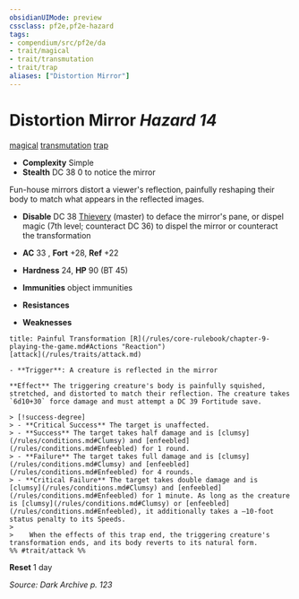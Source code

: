 ```yaml
---
obsidianUIMode: preview
cssclass: pf2e,pf2e-hazard
tags:
- compendium/src/pf2e/da
- trait/magical
- trait/transmutation
- trait/trap
aliases: ["Distortion Mirror"]
---
```

# Distortion Mirror *Hazard 14*  
[magical](/rules/traits/magical.md)  [transmutation](/rules/traits/transmutation.md)  [trap](/rules/traits/trap.md)  

- **Complexity** Simple
- **Stealth** DC 38 0 to notice the mirror  

Fun-house mirrors distort a viewer's reflection, painfully reshaping their body to match what appears in the reflected images.

- **Disable** DC 38 [Thievery](/compendium/skills.md#Thievery) (master) to deface the mirror's pane, or dispel magic (7th level; counteract DC 36) to dispel the mirror or counteract the transformation  

- **AC** 33 , **Fort** +28, **Ref** +22
- **Hardness** 24, **HP** 90 (BT 45)
- **Immunities** object immunities
- **Resistances** 
- **Weaknesses** 
     
```ad-embed-ability
title: Painful Transformation [R](/rules/core-rulebook/chapter-9-playing-the-game.md#Actions "Reaction")
[attack](/rules/traits/attack.md)  

- **Trigger**: A creature is reflected in the mirror

**Effect** The triggering creature's body is painfully squished, stretched, and distorted to match their reflection. The creature takes `6d10+30` force damage and must attempt a DC 39 Fortitude save.

> [!success-degree] 
> - **Critical Success** The target is unaffected.
> - **Success** The target takes half damage and is [clumsy](/rules/conditions.md#Clumsy) and [enfeebled](/rules/conditions.md#Enfeebled) for 1 round.
> - **Failure** The target takes full damage and is [clumsy](/rules/conditions.md#Clumsy) and [enfeebled](/rules/conditions.md#Enfeebled) for 4 rounds.
> - **Critical Failure** The target takes double damage and is [clumsy](/rules/conditions.md#Clumsy) and [enfeebled](/rules/conditions.md#Enfeebled) for 1 minute. As long as the creature is [clumsy](/rules/conditions.md#Clumsy) or [enfeebled](/rules/conditions.md#Enfeebled), it additionally takes a –10-foot status penalty to its Speeds.
>
>    When the effects of this trap end, the triggering creature's transformation ends, and its body reverts to its natural form.  
%% #trait/attack %%
```

**Reset** 1 day  

*Source: Dark Archive p. 123*